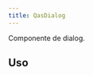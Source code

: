 ```yaml
---
title: QasDialog
---
```


<div class="flex q-gutter-x-md">
  <doc-link title="Componente" name="QasBtn" to="/components/button" />
</div>

Componente de dialog.

<doc-api file="dialog/QasDialog" name="QasDialog" />

## Uso

<doc-example file="QasDialog/Basic" title="Básico" />
